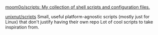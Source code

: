 
[moom0o/scripts: My collection of shell scripts and configuration files.](https://github.com/moom0o/scripts)

[unixnut/scripts](https://github.com/unixnut/scripts)
Small, useful platform-agnostic scripts (mostly just for Linux) that don't justify having their own repo
Lot of cool scripts to take inspiration from.
